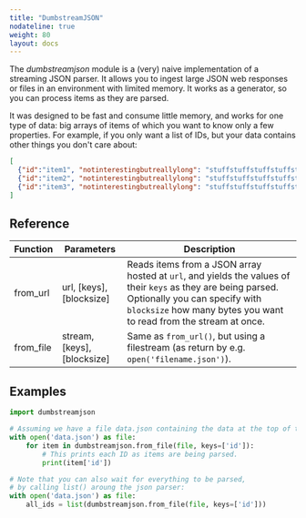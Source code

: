 ```yaml
---
title: "DumbstreamJSON"
nodateline: true
weight: 80
layout: docs
---
```


The *dumbstreamjson* module is a (very) naive implementation of a streaming JSON parser. It allows you to ingest large JSON web responses or files in an environment with limited memory. It works as a generator, so you can process items as they are parsed.

It was designed to be fast and consume little memory, and works for one type of data: big arrays of items of which you want to know only a few properties. For example, if you only want a list of IDs, but your data contains other things you don't care about:

```json
[
  {"id":"item1", "notinterestingbutreallylong": "stuffstuffstuffstuffstuff"},
  {"id":"item2", "notinterestingbutreallylong": "stuffstuffstuffstuffstuff"},
  {"id":"item3", "notinterestingbutreallylong": "stuffstuffstuffstuffstuff"}
]
```

## Reference

| Function | Parameters | Description |
| --- | --- | --- |
| from_url    | url, [keys], [blocksize] | Reads items from a JSON array hosted at `url`, and yields the values of their `keys` as they are being parsed. Optionally you can specify with `blocksize` how many bytes you want to read from the stream at once. |
| from_file    | stream, [keys], [blocksize] | Same as `from_url()`, but using a filestream (as return by e.g. `open('filename.json')`). |

## Examples

```python
import dumbstreamjson

# Assuming we have a file data.json containing the data at the top of this page
with open('data.json') as file:
    for item in dumbstreamjson.from_file(file, keys=['id']):
        # This prints each ID as items are being parsed.
        print(item['id'])

# Note that you can also wait for everything to be parsed,
# by calling list() aroung the json parser:
with open('data.json') as file:
    all_ids = list(dumbstreamjson.from_file(file, keys=['id']))
```